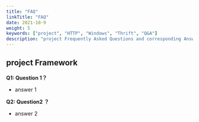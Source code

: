 ```yaml
---
title: "FAQ"
linkTitle: "FAQ"
date: 2021-10-9
weight: 5
keywords: ["project", "HTTP", "Windows", "Thrift", "Q&A"]
description: "project Frequently Asked Questions and corresponding Answers."
---
```


## project Framework

**Q1: Question 1？**
* answer 1

**Q2: Question2 ？**
* answer 2



